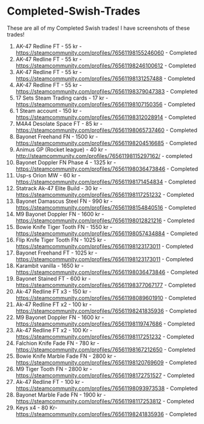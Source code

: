 # Completed-Swish-Trades

These are all of my Completed Swish trades! I have screenshots of these trades!

1. AK-47 Redline FT - 55 kr - https://steamcommunity.com/profiles/76561198155246060 - Completed
2. AK-47 Redline FT - 55 kr - https://steamcommunity.com/profiles/76561198246100612 - Completed
3. AK-47 Redline FT - 55 kr - https://steamcommunity.com/profiles/76561198131257488 - Completed
4. AK-47 Redline FT - 55 kr - https://steamcommunity.com/profiles/76561198379047383 - Completed
5. 17 Sets Steam Trading cards - 17 kr - https://steamcommunity.com/profiles/76561198107150356 - Completed
6. 1 Steam account - 150 kr - https://steamcommunity.com/profiles/76561198312028914 - Completed
7. M4A4 Desolate Space FT - 85 kr - https://steamcommunity.com/profiles/76561198065737460 - Completed
8. Bayonet Freehand FN - 1500 kr - https://steamcommunity.com/profiles/76561198204516685 - Completed
9. Animus GP (Rocket league) - 40 kr - http://steamcommunity.com/profiles/76561198115297162/ - completed
10. Bayonet Doppler FN Phase 4 - 1325 kr - https://steamcommunity.com/profiles/76561198036473846 - Completed
11. Usp-s Orion MW - 60 kr - https://steamcommunity.com/profiles/76561198171454834 - Completed
12. Statrack Ak-47 Elite Build - 30 kr - https://steamcommunity.com/profiles/76561198117251232 - Completed
13. Bayonet Damascus Steel FN - 990 kr - https://steamcommunity.com/profiles/76561198154840516 - Completed
14. M9 Bayonet Doppler FN - 1600 kr - https://steamcommunity.com/profiles/76561198012821216 - Completed
15. Bowie Knife Tiger Tooth FN - 1550 kr - https://steamcommunity.com/profiles/76561198057434884 - Completed
16. Flip Knife Tiger Tooth FN - 1025 kr - https://steamcommunity.com/profiles/76561198123173011 - Completed
17. Bayonet Freehand FT - 1025 kr - https://steamcommunity.com/profiles/76561198123173011 - Completed
18. Karambit vanilla - 1650 kr - https://steamcommunity.com/profiles/76561198036473846 - Completed
19. Bayonet Stained FT - 600 kr - https://steamcommunity.com/profiles/76561198377067177 - Completed
20. Ak-47 Redline FT x3 - 150 kr - https://steamcommunity.com/profiles/76561198089601910 - Completed
21. Ak-47 Redline FT x2 - 100 kr - https://steamcommunity.com/profiles/76561198241835936 - Completed
22. M9 Bayonet Doppler FN - 1600 kr - https://steamcommunity.com/profiles/76561198119747686 - Completed
23. Ak-47 Redline FT x2 - 100 Kr - https://steamcommunity.com/profiles/76561198117251232 - Completed
24. Falchion Knife Fade FN - 780 kr - https://steamcommunity.com/profiles/76561198167212650 - Completed
25. Bowie Knife Marble Fade FN - 2800 kr - https://steamcommunity.com/profiles/76561198120769609 - Completed
26. M9 Tiger Tooth FN - 2800 kr - https://steamcommunity.com/profiles/76561198172751527 - Completed
27. Ak-47 Redline FT - 100 kr -  https://steamcommunity.com/profiles/76561198093973538 - Completed
28. Bayonet Marble Fade FN - 1900 kr - https://steamcommunity.com/profiles/76561198117253812 - Completed
29. Keys x4 - 80 Kr- https://steamcommunity.com/profiles/76561198241835936 - Completed

